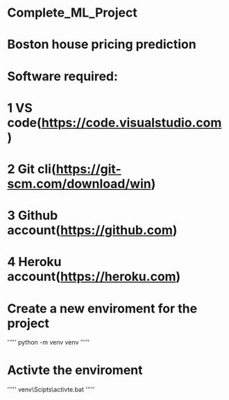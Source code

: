 # Complete_ML_Project
# Boston house pricing prediction
# Software required:
# 1 VS code(https://code.visualstudio.com)
# 2 Git cli(https://git-scm.com/download/win)
# 3 Github account(https://github.com)
# 4 Heroku account(https://heroku.com)

# Create a new enviroment for the project 
'''''
    python -m venv venv
'''''
# Activte the enviroment 
'''''
    venv\Scipts\activte.bat
'''''